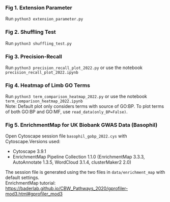 ### Fig 1. Extension Parameter
Run `python3 extension_parameter.py`

### Fig 2. Shuffling Test
Run `python3 shuffling_test.py`

### Fig 3. Precision-Recall
Run `python3 precision_recall_plot_2022.py` or use the notebook `precision_recall_plot_2022.ipynb`

### Fig 4. Heatmap of Limb GO Terms
Run `python3 term_comparison_heatmap_2022.py` or use the notebook `term_comparison_heatmap_2022.ipynb`  
Note: Default plot only considers terms with source of GO:BP. To plot terms of both GO:BP and GO:MF, use `read_data(only_BP=False)`.

### Fig 5. EnrichmentMap for UK Biobank GWAS Data (Basophil)
Open Cytoscape session file `basophil_gobp_2022.cys` with Cytoscape.Versions used: 
  - Cytoscape 3.9.1
  - EnrichmentMap Pipeline Collection 1.1.0 (EnrichmentMap 3.3.3, AutoAnnotate 1.3.5, WordCloud 3.1.4, clusterMaker2 2.0)  

The session file is generated using the two files in `data/enrichment_map` with default settings.  
EnrichmentMap tutorial: https://baderlab.github.io/CBW_Pathways_2020/gprofiler-mod3.html#gprofiler_mod3
